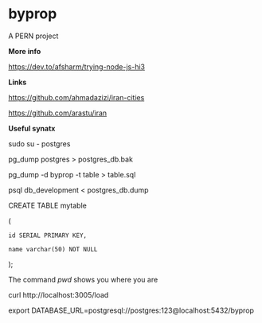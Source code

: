 # byprop
A PERN project

**More info**

https://dev.to/afsharm/trying-node-js-hi3

**Links**

https://github.com/ahmadazizi/iran-cities

https://github.com/arastu/iran


**Useful synatx**

sudo su - postgres

pg_dump postgres > postgres_db.bak

pg_dump -d byprop -t table > table.sql

psql db_development < postgres_db.dump




CREATE TABLE mytable

(

    id SERIAL PRIMARY KEY,

    name varchar(50) NOT NULL

);


The command *pwd* shows you where you are

curl http://localhost:3005/load


export DATABASE_URL=postgresql://postgres:123@localhost:5432/byprop

